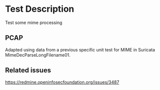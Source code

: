 # Test Description

Test some mime processing

## PCAP

Adapted using data from a previous specific unit test for MIME in Suricata MimeDecParseLongFilename01.

## Related issues

https://redmine.openinfosecfoundation.org/issues/3487

